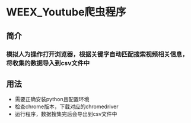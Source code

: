 # WEEX_Youtube爬虫程序

## 简介
### 模拟人为操作打开浏览器，根据关键字自动匹配搜索视频相关信息，将收集的数据导入到csv文件中

## 用法
* 需要正确安装python且配置环境
* 检查chrome版本，下载对应的chromedriver
* 运行程序，数据搜集完后会导出到csv文件中
